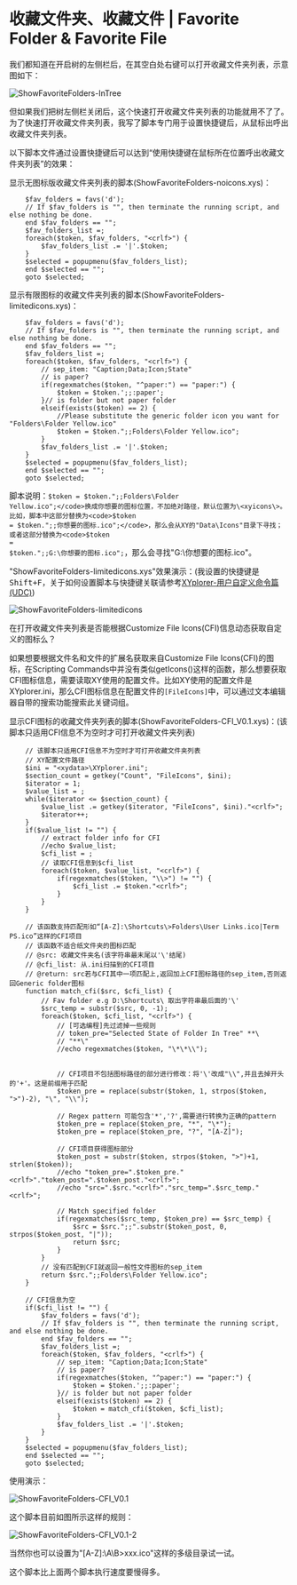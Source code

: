# 收藏文件夹、收藏文件 | Favorite Folder & Favorite File

我们都知道在开启树的左侧栏后，在其空白处右键可以打开收藏文件夹列表，示意图如下：

![ShowFavoriteFolders-InTree](XYplorer-收藏篇(Favorites)/ShowFavoriteFolders-InTree.gif)

但如果我们把树左侧栏关闭后，这个快速打开收藏文件夹列表的功能就用不了了。为了快速打开收藏文件夹列表，我写了脚本专门用于设置快捷键后，从鼠标出呼出收藏文件夹列表。

以下脚本文件通过设置快捷键后可以达到“使用快捷键在鼠标所在位置呼出收藏文件夹列表”的效果：

显示无图标版收藏文件夹列表的脚本(ShowFavoriteFolders-noicons.xys)：

```
	$fav_folders = favs('d');
	// If $fav_folders is "", then terminate the running script, and else nothing be done.
	end $fav_folders == "";
	$fav_folders_list =;
	foreach($token, $fav_folders, "<crlf>") {
		$fav_folders_list .= '|'.$token;
	}
	$selected = popupmenu($fav_folders_list);
	end $selected == "";
	goto $selected;
```

显示有限图标的收藏文件夹列表的脚本(ShowFavoriteFolders-limitedicons.xys)：

```
	$fav_folders = favs('d');
	// If $fav_folders is "", then terminate the running script, and else nothing be done.
	end $fav_folders == "";
	$fav_folders_list =;
	foreach($token, $fav_folders, "<crlf>") {
		// sep_item: "Caption;Data;Icon;State"
		// is paper?
		if(regexmatches($token, "^paper:") == "paper:") {
			$token = $token.';;:paper';
		}// is folder but not paper folder
		elseif(exists($token) == 2) {
			//Please substitute the generic folder icon you want for "Folders\Folder Yellow.ico"
			$token = $token.";;Folders\Folder Yellow.ico";
		}
		$fav_folders_list .= '|'.$token;
	}
	$selected = popupmenu($fav_folders_list);
	end $selected == "";
	goto $selected;
```

脚本说明：<code>$token = $token.";;Folders\Folder Yellow.ico";</code>换成你想要的图标位置，不加绝对路径，默认位置为\<xyicons\>。比如，脚本中这部分替换为<code>$token = $token.";;你想要的图标.ico";</code>，那么会从XY的"Data\Icons"目录下寻找；或者这部分替换为<code>$token = $token.";;G:\你想要的图标.ico";</code>，那么会寻找"G:\你想要的图标.ico"。

"ShowFavoriteFolders-limitedicons.xys"效果演示：(我设置的快捷键是<kbd>Shift+F</kbd>，关于如何设置脚本与快捷键关联请参考[XYplorer-用户自定义命令篇(UDC)](./XYplorer-用户自定义命令篇(UDC).md))

![ShowFavoriteFolders-limitedicons](XYplorer-收藏篇(Favorites)/ShowFavoriteFolders-limitedicons.gif)



在打开收藏文件夹列表是否能根据Customize File Icons(CFI)信息动态获取自定义的图标么？

如果想要根据文件名和文件的扩展名获取来自Customize File Icons(CFI)的图标，在Scripting Commands中并没有类似getIcons()这样的函数，那么想要获取CFI图标信息，需要读取XY使用的配置文件。比如XY使用的配置文件是XYplorer.ini，那么CFI图标信息在配置文件的`[FileIcons]`中，可以通过文本编辑器自带的搜索功能搜索此关键词组。

显示CFI图标的收藏文件夹列表的脚本(ShowFavoriteFolders-CFI_V0.1.xys)：(该脚本只适用CFI信息不为空时才可打开收藏文件夹列表)

```
	// 该脚本只适用CFI信息不为空时才可打开收藏文件夹列表
	// XY配置文件路径
	$ini = "<xydata>\XYplorer.ini";
	$section_count = getkey("Count", "FileIcons", $ini);
	$iterator = 1;
	$value_list = ;
	while($iterator <= $section_count) {
		$value_list .= getkey($iterator, "FileIcons", $ini)."<crlf>";
		$iterator++;
	}
	if($value_list != "") {
		// extract folder info for CFI
		//echo $value_list;
		$cfi_list = ;
		// 读取CFI信息到$cfi_list
		foreach($token, $value_list, "<crlf>") {
			if(regexmatches($token, "\\>") != "") {
				$cfi_list .= $token."<crlf>";
			}
		}
	}
	
	// 该函数支持匹配形如“[A-Z]:\Shortcuts\>Folders\User Links.ico|Term PS.ico”这样的CFI项目
	// 该函数不适合纸文件夹的图标匹配
	// @src: 收藏文件夹名(该字符串最末尾以'\'结尾)
	// @cfi_list: 从.ini扫描到的CFI项目
	// @return: src若与CFI其中一项匹配上,返回加上CFI图标路径的sep_item,否则返回Generic folder图标
	function match_cfi($src, $cfi_list) {
		// Fav folder e.g D:\Shortcuts\ 取出字符串最后面的'\'
		$src_temp = substr($src, 0, -1);
		foreach($token, $cfi_list, "<crlf>") { 
			// [可选编程]先过滤掉一些规则
			// token_pre="Selected State of Folder In Tree" **\
			// "**\"
			//echo regexmatches($token, "\*\*\\");
			
		
			// CFI项目不包括图标路径的部分进行修改：将'\'改成"\\",并且去掉开头的'+'。这是前缀用于匹配
			$token_pre = replace(substr($token, 1, strpos($token, ">")-2), "\", "\\");
			
			// Regex pattern 可能包含'*','?',需要进行转换为正确的pattern
			$token_pre = replace($token_pre, "*", "\*");
			$token_pre = replace($token_pre, "?", "[A-Z]");
			
			// CFI项目获得图标部分
			$token_post = substr($token, strpos($token, ">")+1, strlen($token));
			//echo "token_pre=".$token_pre."<crlf>"."token_post=".$token_post."<crlf>";
			//echo "src=".$src."<crlf>"."src_temp=".$src_temp."<crlf>";
			
			// Match specified folder
			if(regexmatches($src_temp, $token_pre) == $src_temp) {
				$src = $src.";;".substr($token_post, 0, strpos($token_post, "|"));
				return $src;
			}
		}
		// 没有匹配到CFI就返回一般性文件图标的sep_item
		return $src.";;Folders\Folder Yellow.ico";
	}

	// CFI信息为空
	if($cfi_list != "") {
		$fav_folders = favs('d');
		// If $fav_folders is "", then terminate the running script, and else nothing be done.
		end $fav_folders == "";
		$fav_folders_list =;
		foreach($token, $fav_folders, "<crlf>") {
			// sep_item: "Caption;Data;Icon;State"
			// is paper?
			if(regexmatches($token, "^paper:") == "paper:") {
				$token = $token.';;:paper';
			}// is folder but not paper folder
			elseif(exists($token) == 2) {
				$token = match_cfi($token, $cfi_list);
			}
			$fav_folders_list .= '|'.$token;
		}
	}
	$selected = popupmenu($fav_folders_list);
	end $selected == "";
	goto $selected;
```

使用演示：

![ShowFavoriteFolders-CFI_V0.1](XYplorer-收藏篇(Favorites)/ShowFavoriteFolders-CFI_V0.1.gif)

这个脚本目前如图所示这样的规则：

![ShowFavoriteFolders-CFI_V0.1-2](XYplorer-收藏篇(Favorites)/ShowFavoriteFolders-CFI_V0.1-2.png)

当然你也可以设置为"[A-Z]:\A\B>xxx.ico"这样的多级目录试一试。

这个脚本比上面两个脚本执行速度要慢得多。

